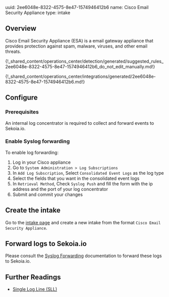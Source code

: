 uuid: 2ee6048e-8322-4575-8e47-1574946412b6
name: Cisco Email Security Appliance
type: intake

## Overview

Cisco Email Security Appliance (ESA) is a email gateway appliance that provides protection against spam, malware, viruses, and other email threats.

{!_shared_content/operations_center/detection/generated/suggested_rules_2ee6048e-8322-4575-8e47-1574946412b6_do_not_edit_manually.md!}

{!_shared_content/operations_center/integrations/generated/2ee6048e-8322-4575-8e47-1574946412b6.md!}

## Configure

### Prerequisites

An internal log concentrator is required to collect and forward events to Sekoia.io.

### Enable Syslog forwarding

To enable log forwarding:

1. Log in your Cisco appliance
2. Go to `System Administration > Log Subscriptions`
3. In `Add Log Subscription`, Select `Consolidated Event Logs` as the log type
4. Select the fields that you want in the consolidated event logs
5. In `Retrieval Method`, Check `Syslog Push` and fill the form with the ip address and the port of your log concentrator
6. Submit and commit your changes

## Create the intake

Go to the [intake page](https://app.sekoia.io/operations/intakes) and create a new intake from the format `Cisco Email Security Appliance`.

## Forward logs to Sekoia.io

Please consult the [Syslog Forwarding](../../../ingestion_methods/sekoiaio_forwarder/) documentation to forward these logs to Sekoia.io.

## Further Readings
- [Single Log Line (SLL)](https://docs.ces.cisco.com/docs/single-log-line-sll)
